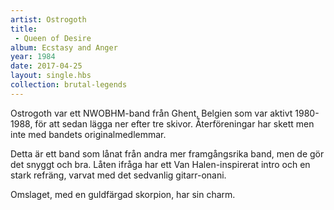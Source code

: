 ```yaml
---
artist: Ostrogoth
title: 
 - Queen of Desire
album: Ecstasy and Anger
year: 1984
date: 2017-04-25
layout: single.hbs
collection: brutal-legends
---
```

Ostrogoth var ett NWOBHM-band från Ghent, Belgien som var aktivt 1980-1988, för att sedan lägga ner efter tre skivor. Återföreningar har skett men inte med bandets originalmedlemmar.

Detta är ett band som lånat från andra mer framgångsrika band, men de gör det snyggt och bra. Låten ifråga har ett Van Halen-inspirerat intro och en stark refräng, varvat med det sedvanlig gitarr-onani.

Omslaget, med en guldfärgad skorpion, har sin charm.
